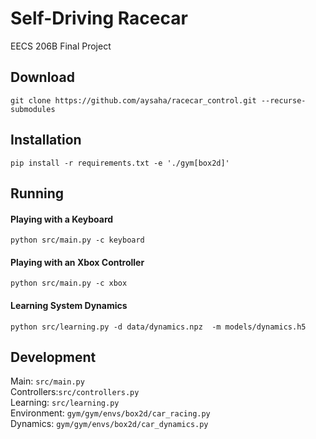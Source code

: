 # Self-Driving Racecar
EECS 206B Final Project

## Download
``git clone https://github.com/aysaha/racecar_control.git --recurse-submodules``

## Installation
``pip install -r requirements.txt -e './gym[box2d]'``

## Running
#### Playing with a Keyboard
``python src/main.py -c keyboard``

#### Playing with an Xbox Controller
``python src/main.py -c xbox``

#### Learning System Dynamics
``python src/learning.py -d data/dynamics.npz  -m models/dynamics.h5``

## Development
Main: `src/main.py`  
Controllers:`src/controllers.py`  
Learning: `src/learning.py`  
Environment: `gym/gym/envs/box2d/car_racing.py`  
Dynamics: `gym/gym/envs/box2d/car_dynamics.py`
